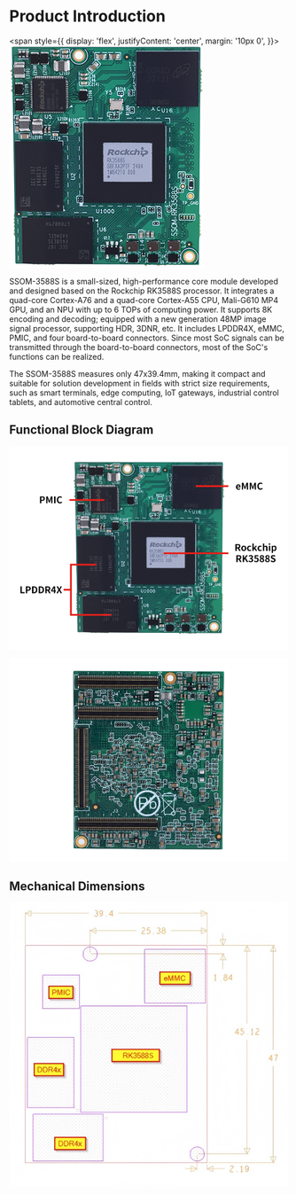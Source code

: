 # Product Introduction

<span style={{
  display: 'flex',
  justifyContent: 'center',
  margin: '10px 0',
  }}>
![alt text](./static/image.png)
</span>

SSOM-3588S is a small-sized, high-performance core module developed and designed based on the Rockchip RK3588S processor. It integrates a quad-core Cortex-A76 and a quad-core Cortex-A55 CPU, Mali-G610 MP4 GPU, and an NPU with up to 6 TOPs of computing power. It supports 8K encoding and decoding; equipped with a new generation 48MP image signal processor, supporting HDR, 3DNR, etc. It includes LPDDR4X, eMMC, PMIC, and four board-to-board connectors. Since most SoC signals can be transmitted through the board-to-board connectors, most of the SoC's functions can be realized.

The SSOM-3588S measures only 47x39.4mm, making it compact and suitable for solution development in fields with strict size requirements, such as smart terminals, edge computing, IoT gateways, industrial control tablets, and automotive central control.

## Functional Block Diagram

![alt text](./static/image-1.png)

![alt text](./static/image-2.png)

##  Mechanical Dimensions

![alt text](./static/image-3.png)
